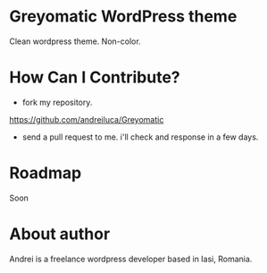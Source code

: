Greyomatic WordPress theme
=======================================================

Clean wordpress theme. Non-color.

How Can I Contribute?
=======================================================

* fork my repository.

<https://github.com/andreiluca/Greyomatic>


* send a pull request to me. i'll check and response in a few days.

Roadmap
=======================================================

Soon

About author
=======================================================
Andrei is a freelance wordpress developer based in Iasi, Romania.

